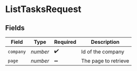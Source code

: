 # ListTasksRequest


## Fields

| Field                | Type                 | Required             | Description          |
| -------------------- | -------------------- | -------------------- | -------------------- |
| `company`            | *number*             | :heavy_check_mark:   | Id of the company    |
| `page`               | *number*             | :heavy_minus_sign:   | The page to retrieve |